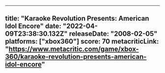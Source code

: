 
---
title: "Karaoke Revolution Presents: American Idol Encore"
date: "2022-04-09T23:38:30.132Z"
releaseDate: "2008-02-05"
platforms: ["xbox360"]
score: 70
metacriticLink: "https://www.metacritic.com/game/xbox-360/karaoke-revolution-presents-american-idol-encore"
---
